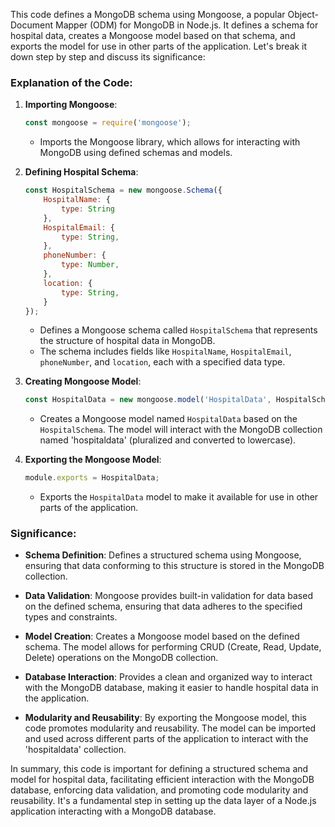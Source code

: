 This code defines a MongoDB schema using Mongoose, a popular Object-Document Mapper (ODM) for MongoDB in Node.js. It defines a schema for hospital data, creates a Mongoose model based on that schema, and exports the model for use in other parts of the application. Let's break it down step by step and discuss its significance:

### Explanation of the Code:

1. **Importing Mongoose**:
   ```javascript
   const mongoose = require('mongoose');
   ```
   - Imports the Mongoose library, which allows for interacting with MongoDB using defined schemas and models.

2. **Defining Hospital Schema**:
   ```javascript
   const HospitalSchema = new mongoose.Schema({
       HospitalName: {
           type: String
       },
       HospitalEmail: {
           type: String,
       },
       phoneNumber: {
           type: Number,
       },
       location: {
           type: String,
       }
   });
   ```
   - Defines a Mongoose schema called `HospitalSchema` that represents the structure of hospital data in MongoDB.
   - The schema includes fields like `HospitalName`, `HospitalEmail`, `phoneNumber`, and `location`, each with a specified data type.

3. **Creating Mongoose Model**:
   ```javascript
   const HospitalData = new mongoose.model('HospitalData', HospitalSchema);
   ```
   - Creates a Mongoose model named `HospitalData` based on the `HospitalSchema`. The model will interact with the MongoDB collection named 'hospitaldata' (pluralized and converted to lowercase).

4. **Exporting the Mongoose Model**:
   ```javascript
   module.exports = HospitalData;
   ```
   - Exports the `HospitalData` model to make it available for use in other parts of the application.

### Significance:

- **Schema Definition**: Defines a structured schema using Mongoose, ensuring that data conforming to this structure is stored in the MongoDB collection.

- **Data Validation**: Mongoose provides built-in validation for data based on the defined schema, ensuring that data adheres to the specified types and constraints.

- **Model Creation**: Creates a Mongoose model based on the defined schema. The model allows for performing CRUD (Create, Read, Update, Delete) operations on the MongoDB collection.

- **Database Interaction**: Provides a clean and organized way to interact with the MongoDB database, making it easier to handle hospital data in the application.

- **Modularity and Reusability**: By exporting the Mongoose model, this code promotes modularity and reusability. The model can be imported and used across different parts of the application to interact with the 'hospitaldata' collection.

In summary, this code is important for defining a structured schema and model for hospital data, facilitating efficient interaction with the MongoDB database, enforcing data validation, and promoting code modularity and reusability. It's a fundamental step in setting up the data layer of a Node.js application interacting with a MongoDB database.
